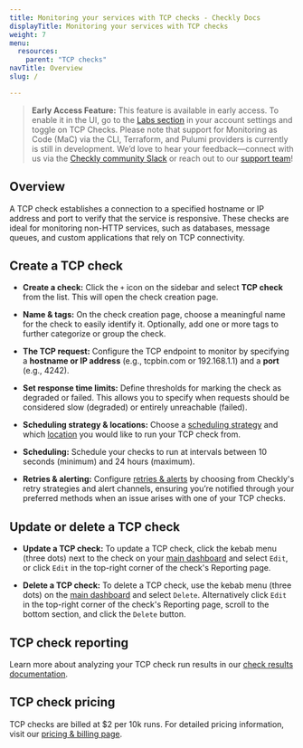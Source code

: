 ```yaml
---
title: Monitoring your services with TCP checks - Checkly Docs
displayTitle: Monitoring your services with TCP checks
weight: 7
menu:
  resources:
    parent: "TCP checks"
navTitle: Overview
slug: /

---
```


> **Early Access Feature:**
> This feature is available in early access. To enable it in the UI, go to the [Labs section](https://app.checklyhq.com/settings/account/labs) in your account settings and toggle on TCP Checks. Please note that support for Monitoring as Code (MaC) via the CLI, Terraform, and Pulumi providers is currently is still in development. We’d love to hear your feedback—connect with us via the [Checkly community Slack](https://www.checklyhq.com/slack) or reach out to our [support team](mailto:support@checklyhq.com)!

## Overview

A TCP check establishes a connection to a specified hostname or IP address and port to verify that the service is responsive. These checks are ideal for monitoring non-HTTP services, such as databases, message queues, and custom applications that rely on TCP connectivity.

## Create a TCP check

* **Create a check:** Click the `+` icon on the sidebar and select **TCP check** from the list. This will open the check creation page.

* **Name & tags:** On the check creation page, choose a meaningful name for the check to easily identify it. Optionally, add one or more tags to further categorize or group the check.

* **The TCP request:** Configure the TCP endpoint to monitor by specifying a **hostname or IP address** (e.g., tcpbin.com or 192.168.1.1) and a **port** (e.g., 4242).

* **Set response time limits:** Define thresholds for marking the check as degraded or failed. This allows you to specify when requests should be considered slow (degraded) or entirely unreachable (failed).

* **Scheduling strategy & locations:** Choose a [scheduling strategy](/docs/monitoring/global-locations#scheduling-strategies) and which [location](/docs/monitoring/global-locations) you would like to run your TCP check from.

* **Scheduling:** Schedule your checks to run at intervals between 10 seconds (minimum) and 24 hours (maximum).

* **Retries & alerting:** Configure [retries & alerts](/docs/alerting-and-retries) by choosing from Checkly's retry strategies and alert channels, ensuring you’re notified through your preferred methods when an issue arises with one of your TCP checks.

## Update or delete a TCP check

* **Update a TCP check:** To update a TCP check, click the kebab menu (three dots) next to the check on your [main dashboard](https://app.checklyhq.com) and select `Edit`, or click `Edit` in the top-right corner of the check's Reporting page.

* **Delete a TCP check:** To delete a TCP check, use the kebab menu (three dots) on the [main dashboard](https://app.checklyhq.com) and select `Delete`. Alternatively click `Edit` in the top-right corner of the check's Reporting page, scroll to the bottom section, and click the `Delete` button.

## TCP check reporting

Learn more about analyzing your TCP check run results in our [check results documentation](/docs/monitoring/check-results#tcp-check-results).

## TCP check pricing

TCP checks are billed at $2 per 10k runs. For detailed pricing information, visit our [pricing & billing page](/docs/monitoring/check-pricing/#pricing--billing---checkly-docs).